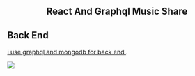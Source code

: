 <h2 align="center">React And Graphql Music Share</h2>

## Back End

[i use graphql and mongodb for back end ](https://github.com/saanny/apollo-music-share-back-end).

![](https://user-images.githubusercontent.com/6892666/76266873-4cd96a00-623f-11ea-8367-e0735d63a54f.png)
